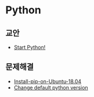 Python
===

교안
---

- [Start Python!](Python/Start-Python.md)

문제해결
---

-	[Install-pip-on-Ubuntu-18.04](Python/Install-pip-on-Ubuntu-18.04.md)
- [Change default python version](Python/Change-default-python-version.md)
